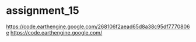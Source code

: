 # assignment_15
https://code.earthengine.google.com/268106f2aead65d8a38c95df7770806e
https://code.earthengine.google.com/
